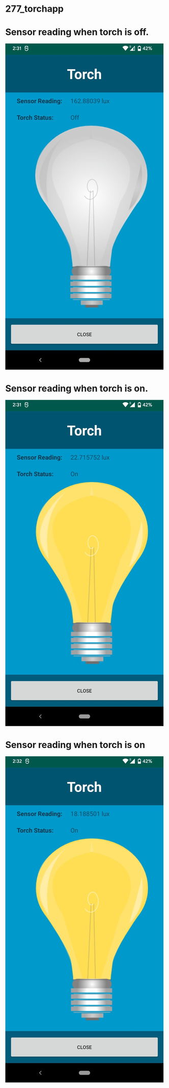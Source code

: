 # 277_torchapp

# Sensor reading when torch is off.
![torchoff](screenshots/torchoff.jpeg)

# Sensor reading when torch is on.
![torchon](screenshots/torchon.jpeg)

# Sensor reading when torch is on
![torchon](screenshots/torchon1.jpeg)
